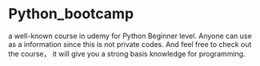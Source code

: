 # Python_bootcamp
a well-known course in udemy for Python Beginner level.
Anyone can use as a information since this is not private codes.
And feel free to check out the course， it will give you a strong basis knowledge for programming.
